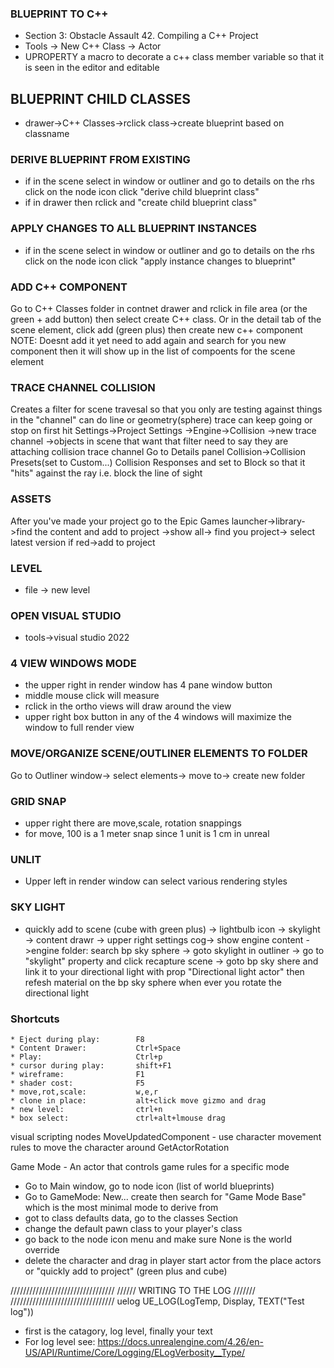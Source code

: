 ### BLUEPRINT TO C++
 * Section 3: Obstacle Assault 42. Compiling a C++ Project
 * Tools -> New C++ Class -> Actor
 * UPROPERTY a macro to decorate a c++ class member variable
 so that it is seen in the editor and editable
## BLUEPRINT CHILD CLASSES
 * drawer->C++ Classes->rclick class->create blueprint based on classname

### DERIVE BLUEPRINT FROM EXISTING
* if in the scene select in window or outliner
and go to details on the rhs click on the node icon
click "derive child blueprint class"
* if in drawer then rclick and "create child blueprint class"

### APPLY CHANGES TO ALL BLUEPRINT INSTANCES
* if in the scene select in window or outliner
and go to details on the rhs click on the node icon
click "apply instance changes to blueprint"

### ADD C++ COMPONENT
Go to C++ Classes folder in contnet drawer and
rclick in file area (or the green + add button)
then select create C++ class.
Or in the detail tab of the scene element,
click add (green plus) then create new c++ component
NOTE: Doesnt add it yet
need to add again and search for you new component then
it will show up in the list of compoents for the scene element

### TRACE CHANNEL COLLISION
Creates a filter for scene travesal
so that you only are testing against things
in the "channel"
can do line or geometry(sphere) trace
can keep going or stop on first hit
Settings->Project Settings
->Engine->Collision
->new trace channel
->objects in scene that want that filter
need to say they are attaching collision trace channel
Go to Details panel
Collision->Collision Presets(set to Custom...)
Collision Responses and set to Block
so that it "hits" against the ray
i.e. block the line of sight


### ASSETS
After you've made your project go to the
Epic Games launcher->library->find the content and add to project
->show all-> find you project-> select latest version if red->add to project

### LEVEL
* file -> new level

### OPEN VISUAL STUDIO
* tools->visual studio 2022

### 4 VIEW WINDOWS MODE
* the upper right in render window has 4 pane window button
* middle mouse click will measure
* rclick in the ortho views will draw around the view
* upper right box button in any of the 4 windows will maximize the window to full render view

### MOVE/ORGANIZE SCENE/OUTLINER ELEMENTS TO FOLDER
Go to Outliner window-> select elements-> move to-> create new folder

### GRID SNAP
* upper right there are move,scale, rotation snappings
* for move, 100 is a 1 meter snap since 1 unit is 1 cm in unreal

### UNLIT
* Upper left in render window can select various rendering styles

### SKY LIGHT
* quickly add to scene (cube with green plus)
-> lightbulb icon
-> skylight
-> content drawr 
-> upper right settings cog-> show engine content
->engine folder: search bp sky sphere
-> goto skylight in outliner
-> go to "skylight" property and click recapture scene
-> goto bp sky shere and link it to your directional light
with prop "Directional light actor"
then refesh material on the bp sky sphere when ever you rotate
the directional light

### Shortcuts
    * Eject during play:        F8
    * Content Drawer:           Ctrl+Space
    * Play:                     Ctrl+p
    * cursor during play:       shift+F1
    * wireframe:                F1
    * shader cost:              F5
    * move,rot,scale:           w,e,r
    * clone in place:           alt+click move gizmo and drag
    * new level:                ctrl+n
    * box select:               ctrl+alt+lmouse drag

visual scripting nodes
MoveUpdatedComponent - use character movement rules to move the character around
GetActorRotation

Game Mode - An actor that controls game rules for a specific mode
* Go to Main window, go to node icon (list of world blueprints)
* Go to GameMode: New... create then search for "Game Mode Base"
which is the most minimal mode to derive from
* got to class defaults data, go to the classes Section
* change the default pawn class to your player's class
* go back to the node icon menu and make sure None is the world override
* delete the character and drag in  player start actor from the place actors or "quickly add to project" (green plus and cube) 

/////////////////////////////////
////// WRITING TO THE LOG ///////
/////////////////////////////////
uelog
UE_LOG(LogTemp, Display, TEXT("Test log"))
* first is the catagory, log level, finally your text
* For log level see: https://docs.unrealengine.com/4.26/en-US/API/Runtime/Core/Logging/ELogVerbosity__Type/
